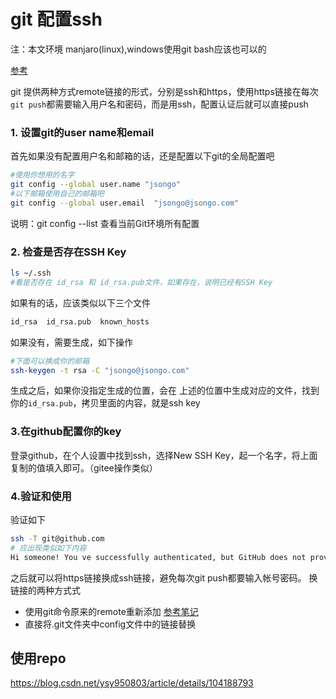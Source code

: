 # git 配置ssh

注：本文环境 manjaro(linux),windows使用git bash应该也可以的

[参考](https://blog.csdn.net/u013778905/article/details/83501204)

git 提供两种方式remote链接的形式，分别是ssh和https，使用https链接在每次`git push`都需要输入用户名和密码，而是用ssh，配置认证后就可以直接push

### 1. 设置git的user name和email
首先如果没有配置用户名和邮箱的话，还是配置以下git的全局配置吧
```bash
#使用你想用的名字
git config --global user.name "jsongo"
#以下邮箱使用自己的邮箱吧
git config --global user.email  "jsongo@jsongo.com"
```
说明：git config --list 查看当前Git环境所有配置
### 2. 检查是否存在SSH Key
```bash
ls ~/.ssh
#看是否存在 id_rsa 和 id_rsa.pub文件，如果存在，说明已经有SSH Key
```
如果有的话，应该类似以下三个文件
```bash
id_rsa  id_rsa.pub  known_hosts
```
如果没有，需要生成，如下操作
```bash
#下面可以换成你的邮箱
ssh-keygen -t rsa -C "jsongo@jsongo.com"
```
生成之后，如果你没指定生成的位置，会在 上述的位置中生成对应的文件，找到你的`id_rsa.pub`，拷贝里面的内容，就是ssh key
### 3.在github配置你的key
登录github，在个人设置中找到ssh，选择New SSH Key，起一个名字，将上面复制的值填入即可。（gitee操作类似）
### 4.验证和使用
验证如下
```bash
ssh -T git@github.com
# 应出现类似如下内容
Hi someone! You ve successfully authenticated, but GitHub does not provide shell access.
```
之后就可以将https链接换成ssh链接，避免每次git push都要输入帐号密码。
换链接的两种方式式
- 使用git命令原来的remote重新添加 [参考笔记](./git常用命令整理.md)
- 直接将.git文件夹中config文件中的链接替换



## 使用repo
https://blog.csdn.net/ysy950803/article/details/104188793